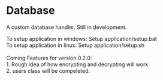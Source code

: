 # Database
A custom database handler. Still in development.

To setup application in windows: Setup application/setup.bat
<br>To setup application in linux: Setup application/setup.sh
<br><br>Coming Features for version 0.2.0: <br>  1. Rough idea of how encrypting and decrypting will work<br>  2. users class will be compeleted.
